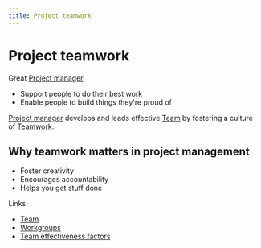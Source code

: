 ```yaml
---
title: Project teamwork
---
```

# Project teamwork

Great [Project manager](danielesalvatore/project-management/foundations-of-project-management/actors/project-manager/project-manager.md)
- Support people to do their best work
- Enable people to build things they're proud of

[Project manager](danielesalvatore/project-management/foundations-of-project-management/actors/project-manager/project-manager.md) develops and leads effective [Team](danielesalvatore/project-management/foundations-of-project-management/actors/team.md) by fostering a culture of [Teamwork](danielesalvatore/project-management/project-execution/effective-teams/teamwork.md).

## Why teamwork matters in project management
- Foster creativity
- Encourages accountability
- Helps you get stuff done

Links:
- [Team](danielesalvatore/project-management/foundations-of-project-management/actors/team.md)
- [Workgroups](danielesalvatore/project-management/foundations-of-project-management/actors/workgroups.md)
- [Team effectiveness factors](danielesalvatore/project-management/project-execution/effective-teams/team-effectiveness-factors.md)